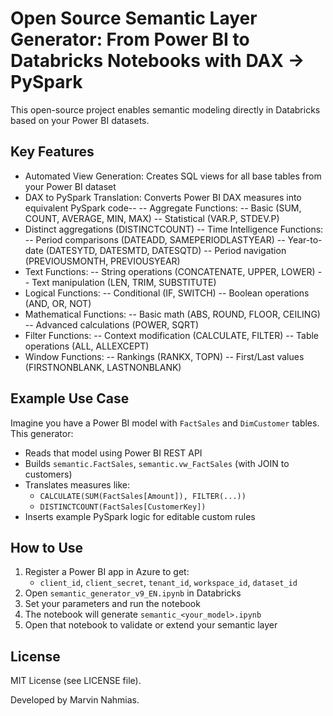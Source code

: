 # Open Source Semantic Layer Generator: From Power BI to Databricks Notebooks with DAX → PySpark

This open-source project enables semantic modeling directly in Databricks based on your Power BI datasets.

## Key Features

- Automated View Generation: Creates SQL views for all base tables from your Power BI dataset
- DAX to PySpark Translation: Converts Power BI DAX measures into equivalent PySpark code--
-- Aggregate Functions:
-- Basic (SUM, COUNT, AVERAGE, MIN, MAX)
-- Statistical (VAR.P, STDEV.P)
- Distinct aggregations (DISTINCTCOUNT)
-- Time Intelligence Functions:
-- Period comparisons (DATEADD, SAMEPERIODLASTYEAR)
-- Year-to-date (DATESYTD, DATESMTD, DATESQTD)
-- Period navigation (PREVIOUSMONTH, PREVIOUSYEAR)
- Text Functions:
-- String operations (CONCATENATE, UPPER, LOWER)
-- Text manipulation (LEN, TRIM, SUBSTITUTE)
- Logical Functions:
-- Conditional (IF, SWITCH)
-- Boolean operations (AND, OR, NOT)
- Mathematical Functions:
-- Basic math (ABS, ROUND, FLOOR, CEILING)
-- Advanced calculations (POWER, SQRT)
- Filter Functions:
-- Context modification (CALCULATE, FILTER)
-- Table operations (ALL, ALLEXCEPT)
- Window Functions:
-- Rankings (RANKX, TOPN)
-- First/Last values (FIRSTNONBLANK, LASTNONBLANK)

## Example Use Case

Imagine you have a Power BI model with `FactSales` and `DimCustomer` tables. This generator:

- Reads that model using Power BI REST API
- Builds `semantic.FactSales`, `semantic.vw_FactSales` (with JOIN to customers)
- Translates measures like:
  - `CALCULATE(SUM(FactSales[Amount]), FILTER(...))`
  - `DISTINCTCOUNT(FactSales[CustomerKey])`
- Inserts example PySpark logic for editable custom rules

## How to Use

1. Register a Power BI app in Azure to get:
   - `client_id`, `client_secret`, `tenant_id`, `workspace_id`, `dataset_id`
2. Open `semantic_generator_v9_EN.ipynb` in Databricks
3. Set your parameters and run the notebook
4. The notebook will generate `semantic_<your_model>.ipynb`
5. Open that notebook to validate or extend your semantic layer

## License

MIT License (see LICENSE file).

Developed by Marvin Nahmias.

